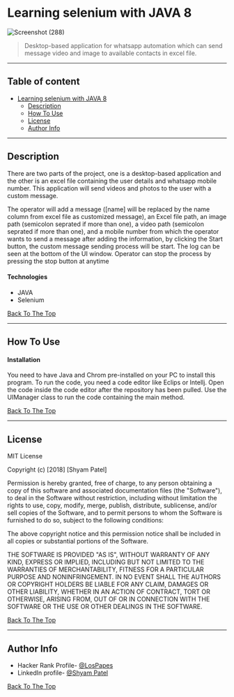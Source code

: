 # Learning selenium with JAVA 8

![Screenshot (288)](https://user-images.githubusercontent.com/26683455/107425098-d3b55780-6b1e-11eb-9a67-0f3f5ae358e7.png)

> Desktop-based application for whatsapp automation which can send message video and image to available contacts in excel file.

---

## Table of content
- [Learning selenium with JAVA 8](#learning-selenium-with-java-8)
  * [Description](#description)
  * [How To Use](#how-to-use)
  * [License](#license)
  * [Author Info](#author-info)

---

## Description

There are two parts of the project, one is a desktop-based application and the other is an excel file containing the user details and whatsapp mobile number. This application will send videos and photos to the user with a custom message.

The operator will add a message ([name] will be replaced by the name column from excel file as customized message), an Excel file path, an image path (semicolon seprated if more than one), a video path (semicolon seprated if more than one), and a mobile number from which the operator wants to send a message after adding the information, by clicking the Start button, the custom message sending process will be start. The log can be seen at the bottom of the UI window. Operator can stop the process by pressing the stop button at anytime



#### Technologies

- JAVA
- Selenium

[Back To The Top](#learning-selenium-with-java-8)

---

## How To Use

#### Installation
You need to have Java and Chrom pre-installed on your PC to install this program. To run the code, you need a code editor like Eclips or Intellj. Open the code inside the code editor after the repository has been pulled. Use the UIManager class to run the code containing the main method.

[Back To The Top](#learning-selenium-with-java-8)

---


## License

MIT License

Copyright (c) [2018] [Shyam Patel]

Permission is hereby granted, free of charge, to any person obtaining a copy
of this software and associated documentation files (the "Software"), to deal
in the Software without restriction, including without limitation the rights
to use, copy, modify, merge, publish, distribute, sublicense, and/or sell
copies of the Software, and to permit persons to whom the Software is
furnished to do so, subject to the following conditions:

The above copyright notice and this permission notice shall be included in all
copies or substantial portions of the Software.

THE SOFTWARE IS PROVIDED "AS IS", WITHOUT WARRANTY OF ANY KIND, EXPRESS OR
IMPLIED, INCLUDING BUT NOT LIMITED TO THE WARRANTIES OF MERCHANTABILITY,
FITNESS FOR A PARTICULAR PURPOSE AND NONINFRINGEMENT. IN NO EVENT SHALL THE
AUTHORS OR COPYRIGHT HOLDERS BE LIABLE FOR ANY CLAIM, DAMAGES OR OTHER
LIABILITY, WHETHER IN AN ACTION OF CONTRACT, TORT OR OTHERWISE, ARISING FROM,
OUT OF OR IN CONNECTION WITH THE SOFTWARE OR THE USE OR OTHER DEALINGS IN THE
SOFTWARE.

[Back To The Top](#learning-selenium-with-java-8)

---

## Author Info

- Hacker Rank Profile- [@LosPapes](https://www.hackerrank.com/LosPepes)
- LinkedIn profile- [@Shyam Patel](https://www.linkedin.com/in/patelshyam54/)

[Back To The Top](#learning-selenium-with-java-8)

